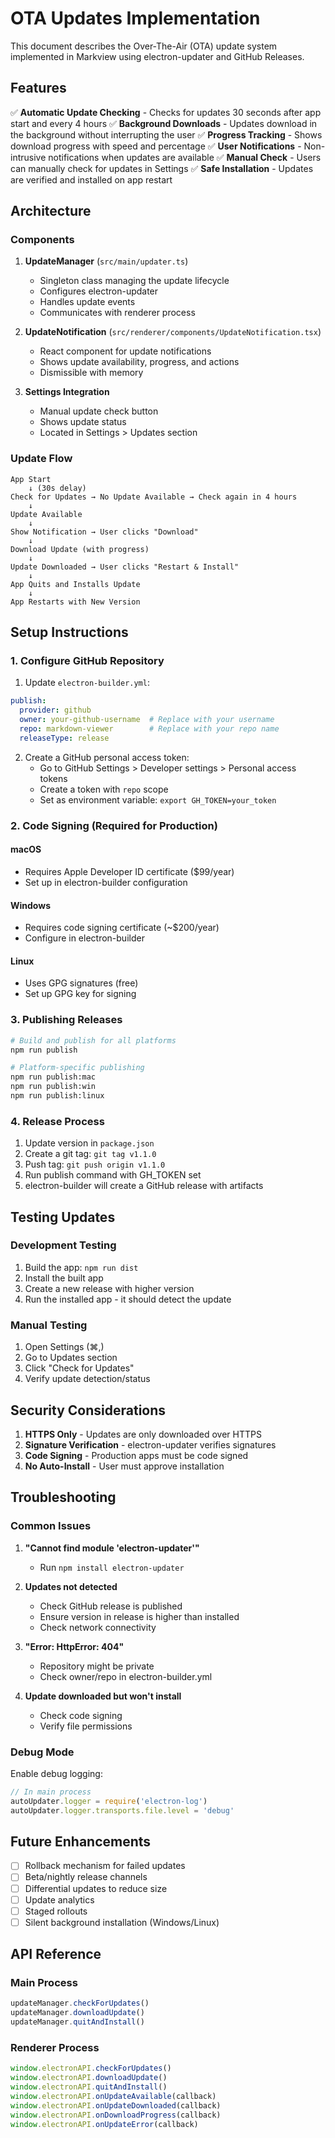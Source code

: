 # OTA Updates Implementation

This document describes the Over-The-Air (OTA) update system implemented in Markview using electron-updater and GitHub Releases.

## Features

✅ **Automatic Update Checking** - Checks for updates 30 seconds after app start and every 4 hours
✅ **Background Downloads** - Updates download in the background without interrupting the user
✅ **Progress Tracking** - Shows download progress with speed and percentage
✅ **User Notifications** - Non-intrusive notifications when updates are available
✅ **Manual Check** - Users can manually check for updates in Settings
✅ **Safe Installation** - Updates are verified and installed on app restart

## Architecture

### Components

1. **UpdateManager** (`src/main/updater.ts`)
   - Singleton class managing the update lifecycle
   - Configures electron-updater
   - Handles update events
   - Communicates with renderer process

2. **UpdateNotification** (`src/renderer/components/UpdateNotification.tsx`)
   - React component for update notifications
   - Shows update availability, progress, and actions
   - Dismissible with memory

3. **Settings Integration**
   - Manual update check button
   - Shows update status
   - Located in Settings > Updates section

### Update Flow

```
App Start
    ↓ (30s delay)
Check for Updates → No Update Available → Check again in 4 hours
    ↓
Update Available
    ↓
Show Notification → User clicks "Download"
    ↓
Download Update (with progress)
    ↓
Update Downloaded → User clicks "Restart & Install"
    ↓
App Quits and Installs Update
    ↓
App Restarts with New Version
```

## Setup Instructions

### 1. Configure GitHub Repository

1. Update `electron-builder.yml`:
```yaml
publish:
  provider: github
  owner: your-github-username  # Replace with your username
  repo: markdown-viewer        # Replace with your repo name
  releaseType: release
```

2. Create a GitHub personal access token:
   - Go to GitHub Settings > Developer settings > Personal access tokens
   - Create a token with `repo` scope
   - Set as environment variable: `export GH_TOKEN=your_token`

### 2. Code Signing (Required for Production)

#### macOS
- Requires Apple Developer ID certificate ($99/year)
- Set up in electron-builder configuration

#### Windows
- Requires code signing certificate (~$200/year)
- Configure in electron-builder

#### Linux
- Uses GPG signatures (free)
- Set up GPG key for signing

### 3. Publishing Releases

```bash
# Build and publish for all platforms
npm run publish

# Platform-specific publishing
npm run publish:mac
npm run publish:win
npm run publish:linux
```

### 4. Release Process

1. Update version in `package.json`
2. Create a git tag: `git tag v1.1.0`
3. Push tag: `git push origin v1.1.0`
4. Run publish command with GH_TOKEN set
5. electron-builder will create a GitHub release with artifacts

## Testing Updates

### Development Testing

1. Build the app: `npm run dist`
2. Install the built app
3. Create a new release with higher version
4. Run the installed app - it should detect the update

### Manual Testing

1. Open Settings (⌘,)
2. Go to Updates section
3. Click "Check for Updates"
4. Verify update detection/status

## Security Considerations

1. **HTTPS Only** - Updates are only downloaded over HTTPS
2. **Signature Verification** - electron-updater verifies signatures
3. **Code Signing** - Production apps must be code signed
4. **No Auto-Install** - User must approve installation

## Troubleshooting

### Common Issues

1. **"Cannot find module 'electron-updater'"**
   - Run `npm install electron-updater`

2. **Updates not detected**
   - Check GitHub release is published
   - Ensure version in release is higher than installed
   - Check network connectivity

3. **"Error: HttpError: 404"**
   - Repository might be private
   - Check owner/repo in electron-builder.yml

4. **Update downloaded but won't install**
   - Check code signing
   - Verify file permissions

### Debug Mode

Enable debug logging:
```javascript
// In main process
autoUpdater.logger = require('electron-log')
autoUpdater.logger.transports.file.level = 'debug'
```

## Future Enhancements

- [ ] Rollback mechanism for failed updates
- [ ] Beta/nightly release channels
- [ ] Differential updates to reduce size
- [ ] Update analytics
- [ ] Staged rollouts
- [ ] Silent background installation (Windows/Linux)

## API Reference

### Main Process

```typescript
updateManager.checkForUpdates()
updateManager.downloadUpdate()
updateManager.quitAndInstall()
```

### Renderer Process

```typescript
window.electronAPI.checkForUpdates()
window.electronAPI.downloadUpdate()
window.electronAPI.quitAndInstall()
window.electronAPI.onUpdateAvailable(callback)
window.electronAPI.onUpdateDownloaded(callback)
window.electronAPI.onDownloadProgress(callback)
window.electronAPI.onUpdateError(callback)
```
